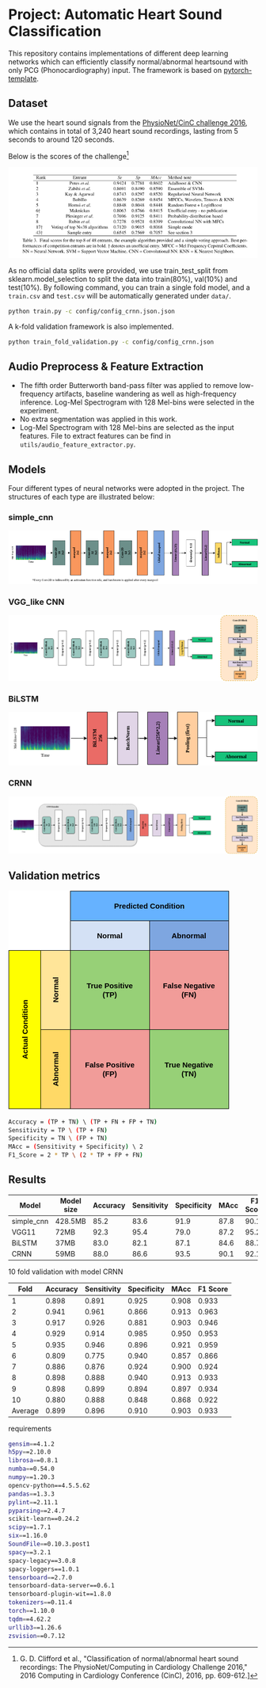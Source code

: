 # Project: Automatic Heart Sound Classification

This repository contains implementations of different deep learning networks which can efficiently classify normal/abnormal heartsound with only PCG (Phonocardiography) input. The framework is based on [pytorch-template](https://github.com/victoresque/pytorch-template).

## Dataset

We use the heart sound signals from the [PhysioNet/CinC challenge 2016](https://physionet.org/content/challenge-2016/1.0.0/), which contains in total of 3,240 heart sound recordings, lasting from 5 seconds to around 120 seconds. 

Below is the scores of the challenge[^1]

[^1]: G. D. Clifford et al., "Classification of normal/abnormal heart sound recordings: The PhysioNet/Computing in Cardiology Challenge 2016," 2016 Computing in Cardiology Conference (CinC), 2016, pp. 609-612.]

![challenge score](image/benchmark.png)

As no official data splits were provided, we use train_test_split from sklearn.model_selection to split the data into train(80%), val(10%) and test(10%). By following command, you can train a single fold model, and a `train.csv` and `test.csv` will be automatically generated under `data/`. 

```bash
python train.py -c config/config_crnn.json.json
```

A k-fold validation framework is also implemented.

```bash
python train_fold_validation.py -c config/config_crnn.json
```

## Audio Preprocess & Feature Extraction
- The fifth order Butterworth band-pass filter was applied to remove low-frequency artifacts, baseline wandering as well as high-frequency inference.
Log-Mel Spectrogram with 128 Mel-bins were selected in the experiment. 
- No extra segmentation was applied in this work.
- Log-Mel Spectrogram with 128 Mel-bins are selected as the input features. File to extract features can be find in `utils/audio_feature_extractor.py`.

## Models
Four different types of neural networks were adopted in the project. The structures of each type are illustrated below:

### simple_cnn

![simmple_cnn structure](image/heartsound-simple_cnn.drawio.png)

### VGG_like CNN

![VGG_like 11 layer CNN structure](image/heartsound-VGG-like-CNN.drawio.png)

### BiLSTM

![Bidirectional LSTM structure](image/heartsound-LSTM.drawio.png)

### CRNN

![CRNN structure](image/heartsound-CRNN.drawio.png)

## Validation metrics

![confusion_matrix](image/confusion_matrix.png)

```bash
Accuracy = (TP + TN) \ (TP + FN + FP + TN)
Sensitivity = TP \ (TP + FN) 
Specificity = TN \ (FP + TN) 
MAcc = (Sensitivity + Specificity) \ 2 
F1_Score = 2 * TP \ (2 * TP + FP + FN)
```
## Results

| Model     |Model size|Accuracy|Sensitivity|Specificity|MAcc   | F1 Score  |
| ----------|----------|--------|---------- | ----------|-------| ----------|
| simple_cnn|428.5MB   |85.2    |83.6       |91.9       |87.8   |90.1       |
| VGG11     |72MB      |92.3    |95.4       |79.0       |87.2   |95.2       | 
| BiLSTM    |37MB      |83.0    |82.1       |87.1       |84.6   |88.7       | 
| CRNN      |59MB      |88.0    |86.6       |93.5       |90.1   |92.1       |

10 fold validation with model CRNN

|Fold      |Accuracy|Sensitivity|Specificity|MAcc   | F1 Score  |
| ----------|--------|---------- | ----------|-------| ----------|
|1          |0.898   |0.891      |0.925      |0.908  |0.933      |
|2          |0.941   |0.961      |0.866      |0.913  |0.963      |
|3          |0.917   |0.926      |0.881      |0.903  |0.946      |
|4          |0.929   |0.914      |0.985      |0.950  |0.953      |
|5          |0.935   |0.946      |0.896      |0.921  |0.959      |
|6          |0.809   |0.775      |0.940      |0.857  |0.866      |
|7          |0.886   |0.876      |0.924      |0.900  |0.924      |
|8          |0.898   |0.888      |0.940      |0.913  |0.933      |
|9          |0.898   |0.899      |0.894      |0.897  |0.934      |
|10         |0.880   |0.888      |0.848      |0.868  |0.922      |
|Average    |0.899   |0.896      |0.910      |0.903  |0.933      |  

requirements

```bash
gensim==4.1.2
h5py==2.10.0
librosa==0.8.1
numba==0.54.0
numpy==1.20.3
opencv-python==4.5.5.62
pandas==1.3.3
pylint==2.11.1
pyparsing==2.4.7
scikit-learn==0.24.2
scipy==1.7.1
six==1.16.0
SoundFile==0.10.3.post1
spacy==3.2.1
spacy-legacy==3.0.8
spacy-loggers==1.0.1
tensorboard==2.7.0
tensorboard-data-server==0.6.1
tensorboard-plugin-wit==1.8.0
tokenizers==0.11.4
torch==1.10.0
tqdm==4.62.2
urllib3==1.26.6
zsvision==0.7.12
```
